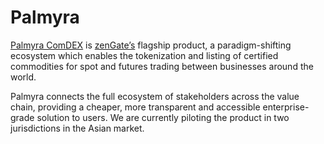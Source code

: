 # Palmyra

[Palmyra ComDEX](https://www.zengate.global/products/palmyra-comdex) is [zenGate’s](zengate.md) flagship product, a paradigm-shifting ecosystem which enables the tokenization and listing of certified commodities for spot and futures trading between businesses around the world.

Palmyra connects the full ecosystem of stakeholders across the value chain, providing a cheaper, more transparent and accessible enterprise-grade solution to users. We are currently piloting the product in two jurisdictions in the Asian market.